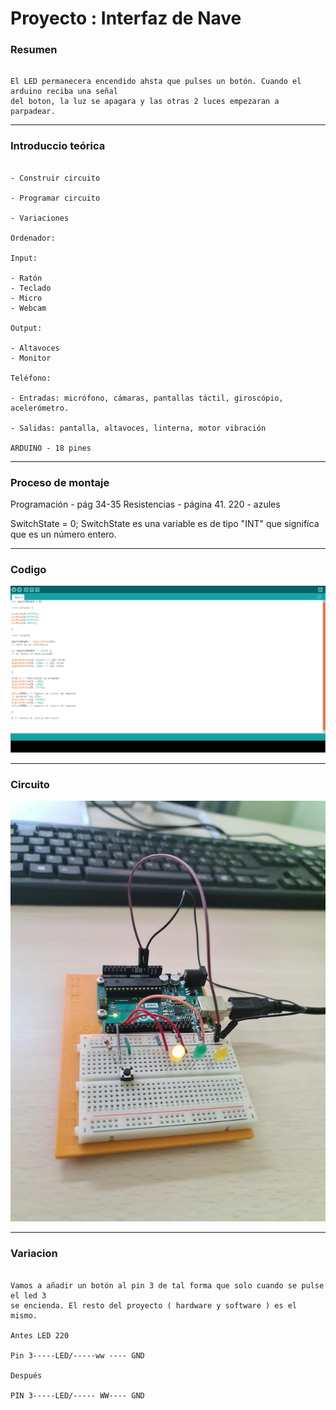 # Proyecto : Interfaz de Nave

### Resumen

```

El LED permanecera encendido ahsta que pulses un botón. Cuando el arduino reciba una señal
del boton, la luz se apagara y las otras 2 luces empezaran a parpadear.

```

---

### Introduccio teórica

```

- Construir circuito

- Programar circuito

- Variaciones

Ordenador:

Input:

- Ratón
- Teclado
- Micro
- Webcam

Output:

- Altavoces
- Monitor

Teléfono:

- Entradas: micrófono, cámaras, pantallas táctil, giroscópio, acelerómetro.

- Salidas: pantalla, altavoces, linterna, motor vibración

ARDUINO - 18 pines

```

---

### Proceso de montaje

Programación - pág 34-35 Resistencias - página 41. 220 - azules

SwitchState = 0; SwitchState es una variable es de tipo "INT" que signifíca que es un número entero.

---

### Codigo

![](https://raw.githubusercontent.com/Baultek/Arduino/main/imagenes%20arduino/Captura%20de%20pantalla%20de%202021-10-26%2010-25-29.png)

---

### Circuito

![](https://raw.githubusercontent.com/Baultek/Arduino/main/imagenes%20arduino/Captura%20de%20pantalla%20de%202021-10-26%2010-35-39.png)

---

### Variacion

```

Vamos a añadir un botón al pin 3 de tal forma que solo cuando se pulse el led 3
se encienda. El resto del proyecto ( hardware y software ) es el mismo.

Antes LED 220

Pin 3-----LED/-----ww ---- GND

Después

PIN 3-----LED/----- WW---- GND

```
